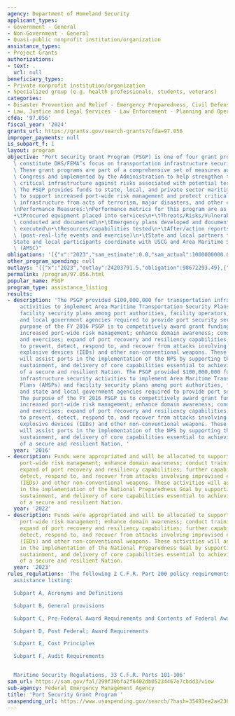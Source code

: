 ```yaml
---
agency: Department of Homeland Security
applicant_types:
- Government - General
- Non-Government - General
- Quasi-public nonprofit institution/organization
assistance_types:
- Project Grants
authorizations:
- text: .
  url: null
beneficiary_types:
- Private nonprofit institution/organization
- Specialized group (e.g. health professionals, students, veterans)
categories:
- Disaster Prevention and Relief - Emergency Preparedness, Civil Defense
- Law, Justice and Legal Services - Law Enforcement - Planning and Operations
cfda: '97.056'
fiscal_year: '2024'
grants_url: https://grants.gov/search-grants?cfda=97.056
improper_payments: null
is_subpart_f: 1
layout: program
objective: "Port Security Grant Program (PSGP) is one of four grant programs that\
  \ constitute DHS/FEMA’s focus on transportation infrastructure security activities.\
  \ These grant programs are part of a comprehensive set of measures authorized by\
  \ Congress and implemented by the Administration to help strengthen the nation’s\
  \ critical infrastructure against risks associated with potential terrorist attacks.\
  \ The PSGP provides funds to state, local, and private sector maritime partners\
  \ to support increased port-wide risk management and protect critical surface transportation\
  \ infrastructure from acts of terrorism, major disasters, and other emergencies.\n\
  \nPerformance Measures:\nPerformance metrics for this program are as follows:\n\n\
  •\tProcured equipment placed into services\n•\tThreats/Risks/Vulnerability assessments\
  \ conducted and documented\n•\tEmergency plans developed and documented\n•\tExercises\
  \ executed\n•\tResources/capabilities tested\n•\tAfter/action reports developed\
  \ (post-real-life events and exercise)\n•\tState and local partners trained\n•\t\
  State and local participants coordinate with USCG and Area Maritime Security Committee\
  \ (AMSC)"
obligations: '[{"x":"2023","sam_estimate":0.0,"sam_actual":1000000000.0,"usa_spending_actual":92955409.11},{"x":"2024","sam_estimate":0.0,"sam_actual":100000000.0,"usa_spending_actual":77144178.47},{"x":"2025","sam_estimate":0.0,"sam_actual":0.0,"usa_spending_actual":-11156417.2}]'
other_program_spending: null
outlays: '[{"x":"2023","outlay":24203791.5,"obligation":98672293.49},{"x":"2024","outlay":6257784.93,"obligation":89925000.0},{"x":"2025","outlay":79999.0,"obligation":168018.1}]'
permalink: /program/97.056.html
popular_name: PSGP
program_type: assistance_listing
results:
- description: 'The PSGP provided $100,000,000 for transportation infrastructure security
    activities to implement Area Maritime Transportation Security Plans (AMSPs) and
    facility security plans among port authorities, facility operators, and state
    and local government agencies required to provide port security services. The
    purpose of the FY 2016 PSGP is to competitively award grant funding to support
    increased port-wide risk management; enhance domain awareness; conduct training
    and exercises; expand of port recovery and resiliency capabilities; further capabilities
    to prevent, detect, respond to, and recover from attacks involving improvised
    explosive devices (IEDs) and other non-conventional weapons. These activities
    will assist ports in the implementation of the NPS by supporting the building,
    sustainment, and delivery of core capabilities essential to achieving the Goal
    of a secure and resilient Nation. The PSGP provided $100,000,000 for transportation
    infrastructure security activities to implement Area Maritime Transportation Security
    Plans (AMSPs) and facility security plans among port authorities, facility operators,
    and state and local government agencies required to provide port security services.
    The purpose of the FY 2016 PSGP is to competitively award grant funding to support
    increased port-wide risk management; enhance domain awareness; conduct training
    and exercises; expand of port recovery and resiliency capabilities; further capabilities
    to prevent, detect, respond to, and recover from attacks involving improvised
    explosive devices (IEDs) and other non-conventional weapons. These activities
    will assist ports in the implementation of the NPS by supporting the building,
    sustainment, and delivery of core capabilities essential to achieving the Goal
    of a secure and resilient Nation. '
  year: '2016'
- description: Funds were appropriated and will be allocated to support increased
    port-wide risk management; enhance domain awareness; conduct training and exercises;
    expand of port recovery and resiliency capabilities; further capabilities to prevent,
    detect, respond to, and recover from attacks involving improvised explosive devices
    (IEDs) and other non-conventional weapons. These activities will assist ports
    in the implementation of the National Preparedness Goal by supporting the building,
    sustainment, and delivery of core capabilities essential to achieving the Goal
    of a secure and resilient Nation.
  year: '2022'
- description: Funds were appropriated and will be allocated to support increased
    port-wide risk management; enhance domain awareness; conduct training and exercises;
    expand of port recovery and resiliency capabilities; further capabilities to prevent,
    detect, respond to, and recover from attacks involving improvised explosive devices
    (IEDs) and other non-conventional weapons. These activities will assist ports
    in the implementation of the National Preparedness Goal by supporting the building,
    sustainment, and delivery of core capabilities essential to achieving the Goal
    of a secure and resilient Nation.
  year: '2023'
rules_regulations: 'The following 2 C.F.R. Part 200 policy requirements apply to this
  assistance listing:

  Subpart A, Acronyms and Definitions

  Subpart B, General provisions

  Subpart C, Pre-Federal Award Requirements and Contents of Federal Awards

  Subpart D, Post Federal; Award Requirements

  Subpart E, Cost Principles

  Subpart F, Audit Requirements


  Maritime Security Regulations, 33 C.F.R. Parts 101-106'
sam_url: https://sam.gov/fal/299f39bfa2f6402db05234467e7cbdd3/view
sub-agency: Federal Emergency Management Agency
title: 'Port Security Grant Program '
usaspending_url: https://www.usaspending.gov/search/?hash=35493ee2ae23692399b29e407634be46
---
```

